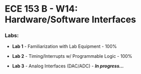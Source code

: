 <h1> ECE 153 B - W14: Hardware/Software Interfaces </h1>

<h3>Labs:</h3>

* __Lab 1__ - Familiarization with Lab Equipment - 100%

* __Lab 2__ - Timing/Interrupts w/ Programmable Logic - 100%

* __Lab 3__ - Analog Interfaces (DAC/ADC) - ___In progress...___
